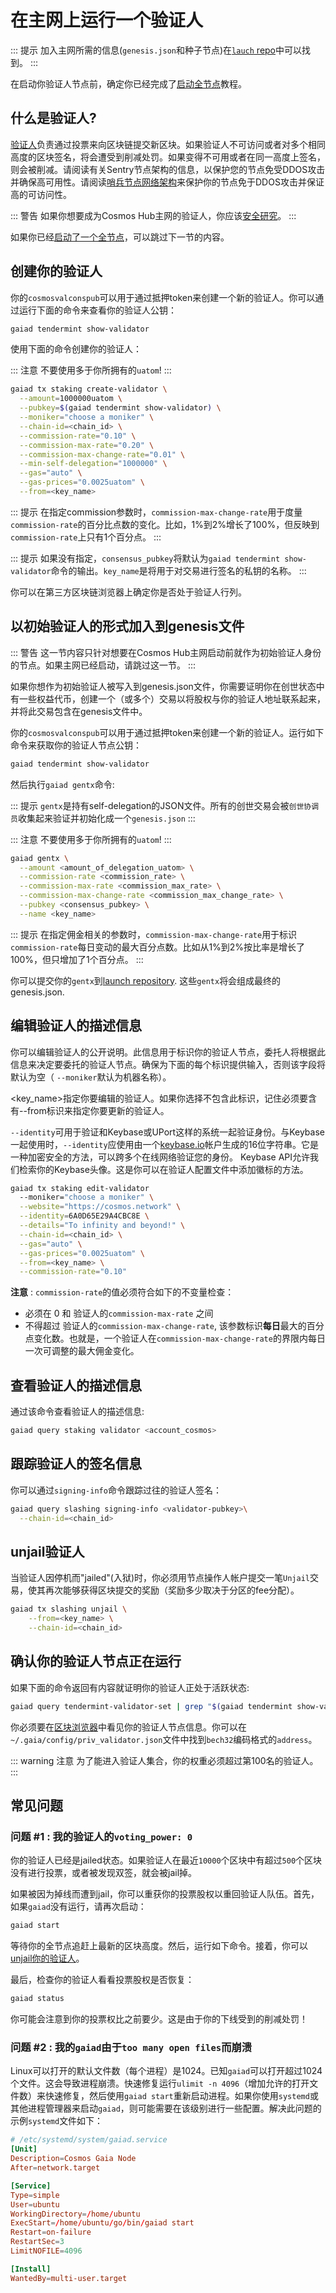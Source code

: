 <!-- markdown-link-check-disable -->
# 在主网上运行一个验证人

::: 提示
加入主网所需的信息(`genesis.json`和种子节点)在[`lauch` repo](https://github.com/cosmos/launch/tree/master/latest)中可以找到。
:::

在启动你验证人节点前，确定你已经完成了[启动全节点](../join-mainnet.md)教程。

## 什么是验证人?

[验证人](./overview.md)负责通过投票来向区块链提交新区块。如果验证人不可访问或者对多个相同高度的区块签名，将会遭受到削减处罚。如果变得不可用或者在同一高度上签名，则会被削减。请阅读有关Sentry节点架构的信息，以保护您的节点免受DDOS攻击并确保高可用性。请阅读[哨兵节点网络架构]()来保护你的节点免于DDOS攻击并保证高的可访问性。

::: 警告
如果你想要成为Cosmos Hub主网的验证人，你应该[安全研究](./security.md)。
:::

如果你已经[启动了一个全节点](../join-mainnet.md)，可以跳过下一节的内容。

## 创建你的验证人

你的`cosmosvalconspub`可以用于通过抵押token来创建一个新的验证人。你可以通过运行下面的命令来查看你的验证人公钥：

```bash
gaiad tendermint show-validator
```

使用下面的命令创建你的验证人：

::: 注意
不要使用多于你所拥有的`uatom`!
:::

```bash
gaiad tx staking create-validator \
  --amount=1000000uatom \
  --pubkey=$(gaiad tendermint show-validator) \
  --moniker="choose a moniker" \
  --chain-id=<chain_id> \
  --commission-rate="0.10" \
  --commission-max-rate="0.20" \
  --commission-max-change-rate="0.01" \
  --min-self-delegation="1000000" \
  --gas="auto" \
  --gas-prices="0.0025uatom" \
  --from=<key_name>
```

::: 提示
在指定commission参数时，`commission-max-change-rate`用于度量`commission-rate`的百分比点数的变化。比如，1%到2%增长了100%，但反映到`commission-rate`上只有1个百分点。
:::

::: 提示
如果没有指定，`consensus_pubkey`将默认为`gaiad tendermint show-validator`命令的输出。`key_name`是将用于对交易进行签名的私钥的名称。
:::

你可以在第三方区块链浏览器上确定你是否处于验证人行列。

## 以初始验证人的形式加入到genesis文件

::: 警告
这一节内容只针对想要在Cosmos Hub主网启动前就作为初始验证人身份的节点。如果主网已经启动，请跳过这一节。
:::

如果你想作为初始验证人被写入到genesis.json文件，你需要证明你在创世状态中有一些权益代币，创建一个（或多个）交易以将股权与你的验证人地址联系起来，并将此交易包含在genesis文件中。

你的`cosmosvalconspub`可以用于通过抵押token来创建一个新的验证人。运行如下命令来获取你的验证人节点公钥：

```bash
gaiad tendermint show-validator
```

然后执行`gaiad gentx`命令:

::: 提示
`gentx`是持有self-delegation的JSON文件。所有的创世交易会被`创世协调员`收集起来验证并初始化成一个`genesis.json`
:::

::: 注意
不要使用多于你所拥有的`uatom`!
:::

```bash
gaiad gentx \
  --amount <amount_of_delegation_uatom> \
  --commission-rate <commission_rate> \
  --commission-max-rate <commission_max_rate> \
  --commission-max-change-rate <commission_max_change_rate> \
  --pubkey <consensus_pubkey> \
  --name <key_name>
```

::: 提示
在指定佣金相关的参数时，`commission-max-change-rate`用于标识`commission-rate`每日变动的最大百分点数。比如从1%到2%按比率是增长了100%，但只增加了1个百分点。
:::

你可以提交你的`gentx`到[launch repository](https://github.com/cosmos/launch). 这些`gentx`将会组成最终的genesis.json.

## 编辑验证人的描述信息

你可以编辑验证人的公开说明。此信息用于标识你的验证人节点，委托人将根据此信息来决定要委托的验证人节点。确保为下面的每个标识提供输入，否则该字段将默认为空（ `--moniker`默认为机器名称）。

<key_name>指定你要编辑的验证人。如果你选择不包含此标识，记住必须要含有--from标识来指定你要更新的验证人。

`--identity`可用于验证和Keybase或UPort这样的系统一起验证身份。与Keybase一起使用时，`--identity`应使用由一个[keybase.io](https://keybase.io/)帐户生成的16位字符串。它是一种加密安全的方法，可以跨多个在线网络验证您的身份。 Keybase API允许我们检索你的Keybase头像。这是你可以在验证人配置文件中添加徽标的方法。

```bash
gaiad tx staking edit-validator
  --moniker="choose a moniker" \
  --website="https://cosmos.network" \
  --identity=6A0D65E29A4CBC8E \
  --details="To infinity and beyond!" \
  --chain-id=<chain_id> \
  --gas="auto" \
  --gas-prices="0.0025uatom" \
  --from=<key_name> \
  --commission-rate="0.10"
```

**注意** : `commission-rate`的值必须符合如下的不变量检查：

+ 必须在 0 和 验证人的`commission-max-rate` 之间
+ 不得超过 验证人的`commission-max-change-rate`, 该参数标识**每日**最大的百分点变化数。也就是，一个验证人在`commission-max-change-rate`的界限内每日一次可调整的最大佣金变化。


## 查看验证人的描述信息

通过该命令查看验证人的描述信息:

```bash
gaiad query staking validator <account_cosmos>
```

## 跟踪验证人的签名信息

你可以通过`signing-info`命令跟踪过往的验证人签名：

```bash
gaiad query slashing signing-info <validator-pubkey>\
  --chain-id=<chain_id>
```

## unjail验证人

当验证人因停机而"jailed"(入狱)时，你必须用节点操作人帐户提交一笔`Unjail`交易，使其再次能够获得区块提交的奖励（奖励多少取决于分区的fee分配）。

```bash
gaiad tx slashing unjail \
	--from=<key_name> \
	--chain-id=<chain_id>
```

## 确认你的验证人节点正在运行

如果下面的命令返回有内容就证明你的验证人正处于活跃状态:

```bash
gaiad query tendermint-validator-set | grep "$(gaiad tendermint show-validator)"
```

你必须要在[区块浏览器](https://explorecosmos.network/validators)中看见你的验证人节点信息。你可以在`~/.gaia/config/priv_validator.json`文件中找到`bech32`编码格式的`address`。

::: warning 注意
为了能进入验证人集合，你的权重必须超过第100名的验证人。
:::

## 常见问题

### 问题 #1 : 我的验证人的`voting_power: 0`

你的验证人已经是jailed状态。如果验证人在最近`10000`个区块中有超过`500`个区块没有进行投票，或者被发现双签，就会被jail掉。

如果被因为掉线而遭到jail，你可以重获你的投票股权以重回验证人队伍。首先，如果`gaiad`没有运行，请再次启动：

```bash
gaiad start
```

等待你的全节点追赶上最新的区块高度。然后，运行如下命令。接着，你可以[unjail你的验证人]()。

最后，检查你的验证人看看投票股权是否恢复：

```bash
gaiad status
```

你可能会注意到你的投票权比之前要少。这是由于你的下线受到的削减处罚！


### 问题 #2 : 我的`gaiad`由于`too many open files`而崩溃

Linux可以打开的默认文件数（每个进程）是1024。已知`gaiad`可以打开超过1024个文件。这会导致进程崩溃。快速修复运行`ulimit -n 4096`（增加允许的打开文件数）来快速修复，然后使用`gaiad start`重新启动进程。如果你使用`systemd`或其他进程管理器来启动`gaiad`，则可能需要在该级别进行一些配置。解决此问题的示例`systemd`文件如下：

```toml
# /etc/systemd/system/gaiad.service
[Unit]
Description=Cosmos Gaia Node
After=network.target

[Service]
Type=simple
User=ubuntu
WorkingDirectory=/home/ubuntu
ExecStart=/home/ubuntu/go/bin/gaiad start
Restart=on-failure
RestartSec=3
LimitNOFILE=4096

[Install]
WantedBy=multi-user.target
```

<!-- markdown-link-check-enable -->